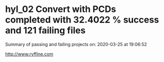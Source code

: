 # hyl_02 Convert with PCDs completed with 32.4022 % success and 121 failing files

Summary of passing and failing projects on: 2020-03-25 at 19:06:52

http://www.ryffine.com
